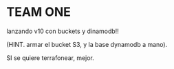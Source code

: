 # TEAM ONE

lanzando v10 con buckets y dinamodb!!

(HINT. armar el bucket S3, y la base dynamodb a mano).

SI se quiere terrafonear, mejor.
